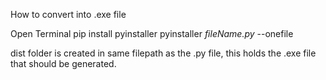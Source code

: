 How to convert into .exe file


Open Terminal
pip install pyinstaller
pyinstaller *fileName.py* --onefile

dist folder is created in same filepath as the .py file, this holds the .exe file that should be generated.
